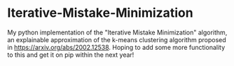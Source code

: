 # Iterative-Mistake-Minimization
My python implementation of the "Iterative Mistake Minimization" algorithm, an explainable approximation of the k-means clustering algorithm proposed in https://arxiv.org/abs/2002.12538. Hoping to add some more functionality to this and get it on pip within the next year!

